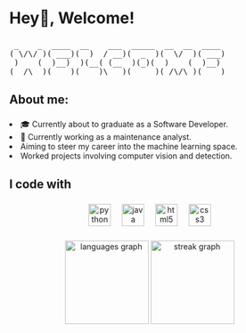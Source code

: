 <h1 align="left">Hey👋, Welcome!</h1>

###
<pre>
 _    _  ____  __    ___  _____  __  __  ____ 
( \/\/ )( ___)(  )  / __)(  _  )(  \/  )( ___)
 )    (  )__)  )(__( (__  )(_)(  )    (  )__) 
(__/\__)(____)(____)\___)(_____)(_/\/\_)(____)                                                                                                                                               
</pre>
###

<h2 align="left">About me:</h2>

###


###

<p align="center">
<li>🎓 Currently about to graduate as a Software Developer. </li>
<li>💼 Currently working as a maintenance analyst. </li>
<li> Aiming to steer my career into the machine learning space.</li>
<li> Worked projects involving computer vision and detection.</li>

</p>

###

<h2 align="left">I code with</h2>

###

<div align="center">
  <img src="https://cdn.jsdelivr.net/gh/devicons/devicon/icons/python/python-original.svg" height="40" alt="python logo"  />
  <img width="12" />
  <img src="https://cdn.jsdelivr.net/gh/devicons/devicon/icons/java/java-original.svg" height="40" alt="java logo"  />
  <img width="12" />
  <img src="https://cdn.jsdelivr.net/gh/devicons/devicon/icons/html5/html5-original.svg" height="40" alt="html5 logo"  />
  <img width="12" />
  <img src="https://cdn.jsdelivr.net/gh/devicons/devicon/icons/css3/css3-original.svg" height="40" alt="css3 logo"  />
</div>

###

<div align="center">
  <img src="https://github-readme-stats.vercel.app/api/top-langs?username=eyadhajj&locale=en&hide_title=false&layout=compact&card_width=320&langs_count=5&theme=dracula&hide_border=false&order=2" height="150" alt="languages graph"  />
  <img src="https://streak-stats.demolab.com?user=eyadhajj&locale=en&mode=daily&theme=dracula&hide_border=false&border_radius=5&order=3" height="150" alt="streak graph"  />
</div>

###

###
